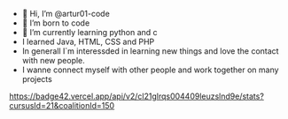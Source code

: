 - 👋 Hi, I’m @artur01-code
- 👀 I’m born to code
- 🌱 I’m currently learning python and c
- I learned Java, HTML, CSS and PHP
- In generall I´m interessded in learning new things and love the contact with new people.
- I wanne connect myself with other people and work together on many projects

https://badge42.vercel.app/api/v2/cl21glrqs004409leuzslnd9e/stats?cursusId=21&coalitionId=150
